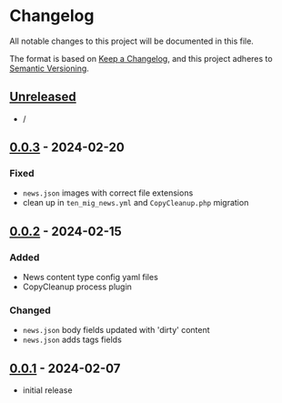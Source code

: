 # Changelog

All notable changes to this project will be documented in this file.

The format is based on [Keep a Changelog],
and this project adheres to [Semantic Versioning].

## [Unreleased]

- /

## [0.0.3] - 2024-02-20

### Fixed

- `news.json` images with correct file extensions
- clean up in `ten_mig_news.yml` and `CopyCleanup.php` migration

## [0.0.2] - 2024-02-15

### Added

- News content type config yaml files
- CopyCleanup process plugin

### Changed

- `news.json` body fields updated with 'dirty' content
- `news.json` adds tags fields

## [0.0.1] - 2024-02-07

- initial release

<!-- Links -->
[keep a changelog]: https://keepachangelog.com/en/1.0.0/
[semantic versioning]: https://semver.org/spec/v2.0.0.html

<!-- Versions -->
[unreleased]: https://github.com/jphat/ten_mig/compare/v0.0.3...HEAD
[0.0.3]: https://github.com/jphat/ten_mig/compare/v0.0.2...v0.0.3
[0.0.2]: https://github.com/jphat/ten_mig/compare/v0.0.1...v0.0.2
[0.0.1]: https://github.com/jphat/ten_mig/releases/tag/v0.0.1
